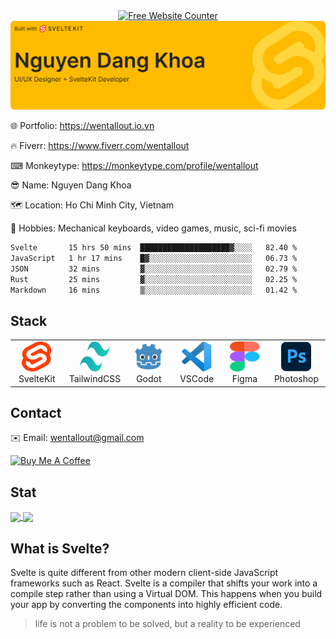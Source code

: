 <div align='center'><a href='https://www.websitecounterfree.com'><img src='https://www.websitecounterfree.com/c.php?d=9&id=47909&s=1' border='0' alt='Free Website Counter'></a><br / ><small><a href='https://www.websitecounterfree.com' title="Free Website Counter"></a></small></div>
<img src="./images/github-banner.svg" />

🌐 Portfolio: https://wentallout.io.vn

🔥 Fiverr: https://www.fiverr.com/wentallout

⌨ Monkeytype: https://monkeytype.com/profile/wentallout

😎 Name: Nguyen Dang Khoa

🗺 Location: Ho Chi Minh City, Vietnam

🏓 Hobbies: Mechanical keyboards, video games, music, sci-fi movies

<!--START_SECTION:waka-->

```txt
Svelte       15 hrs 50 mins  ████████████████████▓░░░░   82.40 %
JavaScript   1 hr 17 mins    █▓░░░░░░░░░░░░░░░░░░░░░░░   06.73 %
JSON         32 mins         ▓░░░░░░░░░░░░░░░░░░░░░░░░   02.79 %
Rust         25 mins         ▓░░░░░░░░░░░░░░░░░░░░░░░░   02.25 %
Markdown     16 mins         ▒░░░░░░░░░░░░░░░░░░░░░░░░   01.42 %
```

<!--END_SECTION:waka-->


## Stack

<table>
  <tr>
    <td align="center" width="96">
        <img src="./images/svelte.svg" width="48" height="48" />
      <br>SvelteKit
    </td>
      <td align="center" width="96">
        <img src="./images/tailwind.svg" width="48" height="48" />
      <br>TailwindCSS
    </td>
    <td align="center" width="96">
        <img src="./images/godot.svg" width="48" height="48" />
      <br>Godot
    </td>
     <td align="center" width="96">
        <img src="./images/vscode.svg" width="48" height="48" />
      <br>VSCode
    </td>
    <td align="center" width="96">
        <img src="./images/figma.svg" width="48" height="48" />
      <br>Figma
    </td>
    <td align="center" width="96">
        <img src="./images/photoshop.svg" width="48" height="48" />
      <br>Photoshop
    </td>
  </tr>
</table>

## Contact

✉️ Email: wentallout@gmail.com

<a href="https://www.buymeacoffee.com/wentallout" target="_blank"><img src="https://cdn.buymeacoffee.com/buttons/default-orange.png" alt="Buy Me A Coffee" height="41" width="174"></a>

## Stat

<a href="https://github.com/wentallout">
  <img height=200 align="center" src="https://github-readme-stats.vercel.app/api?username=wentallout&amp;theme=dracula&bg_color=00000000" />
</a>
<a href="https://github.com/wentallout">
  <img height=200 align="center" src="https://github-readme-stats.vercel.app/api/top-langs?username=wentallout&layout=compact&langs_count=8&card_width=320&theme=dracula&bg_color=00000000" />
</a>

## What is Svelte?

Svelte is quite different from other modern client-side JavaScript frameworks such as React. Svelte is a compiler that shifts your work into a compile step rather than using a Virtual DOM. This happens when you build your app by converting the components into highly efficient code.

<blockquote>
life is not a problem to be solved, but a reality to be experienced
</blockquote>


